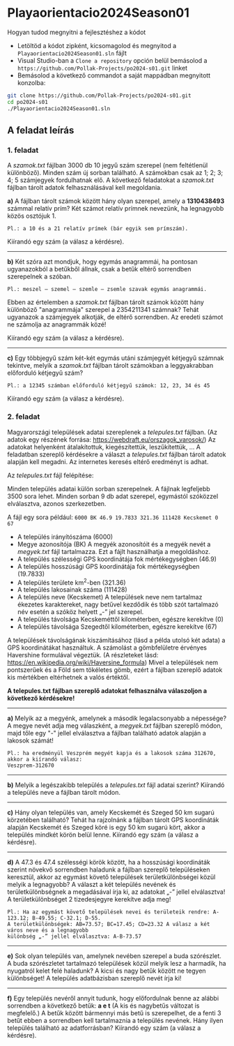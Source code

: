 # Playaorientacio2024Season01

Hogyan tudod megnyitni a fejlesztéshez a kódot 
 - Letöltöd a kódot zipként, kicsomagolod és megnyitod a `Playaorientacio2024Season01.sln` fájlt
 - Visual Studio-ban a `Clone a repository` opción belül bemásolod a<br>`https://github.com/Pollak-Projects/po2024-s01.git` linket
 - Bemásolod a következő commandot a saját mappádban megnyitott konzolba:

```sh
git clone https://github.com/Pollak-Projects/po2024-s01.git
cd po2024-s01
./Playaorientacio2024Season01.sln
```

## A feladat leírás

### 1. feladat

A _szamok.txt_ fájlban 3000 db 10 jegyű szám szerepel (nem feltétlenül különböző). Minden szám új
sorban található. A számokban csak az 1; 2; 3; 4; 5 számjegyek fordulhatnak elő. A következő
feladatokat a _szamok.txt_ fájlban tárolt adatok felhasználásával kell megoldania.

**a)** A fájlban tárolt számok között hány olyan szerepel, amely a **1310438493** számmal relatív prím?
Két számot relatív prímnek nevezünk, ha legnagyobb közös osztójuk 1.

```
Pl.: a 10 és a 21 relatív prímek (bár egyik sem prímszám).
```
Kiírandó egy szám (a válasz a kérdésre).

---

**b)** Két szóra azt mondjuk, hogy egymás anagrammái, ha pontosan ugyanazokból a betűkből állnak, csak
a betűk eltérő sorrendben szerepelnek a szóban.

```
Pl.: meszel – szemel – szemle – zsemle szavak egymás anagrammái.
```
Ebben az értelemben a _szamok.txt_ fájlban tárolt számok között hány különböző "anagrammája"
szerepel a 2354211341 számnak? Tehát ugyanazok a számjegyek alkotják, de eltérő sorrendben. Az
eredeti számot ne számolja az anagrammák közé! 

Kiírandó egy szám (a válasz a kérdésre).

---

**c)** Egy többjegyű szám két-két egymás utáni számjegyét kétjegyű számnak tekintve, melyik a _szamok.txt_
fájlban tárolt számokban a leggyakrabban előforduló kétjegyű szám?

```
Pl.: a 12345 számban előforduló kétjegyű számok: 12, 23, 34 és 45
```
Kiírandó egy szám (a válasz a kérdésre).


### 2. feladat

Magyarországi települések adatai szereplenek a _telepules.txt_ fájlban. (Az adatok egy részének forrása:
https://webdraft.eu/orszagok_varosok/) Az adatokat helyenként átalakítottuk, kiegészítettük,
leszűkítettük, ...
A feladatban szereplő kérdésekre a választ a _telepules.txt_ fájlban tárolt adatok alapján kell megadni. Az
internetes keresés eltérő eredményt is adhat.

Az _telepules.txt_ fájl felépítése:

Minden település adatai külön sorban szerepelnek. A fájlnak legfeljebb 3500 sora lehet.
Minden sorban 9 db adat szerepel, egymástól szóközzel elválasztva, azonos szerkezetben.

A fájl egy sora például:
`6000 BK 46.9 19.7833 321.36 111428 Kecskemet 0 67`
- A település irányítószáma (6000)
- Megye azonosítója (BK) A megyék azonosítóit és a megyék nevét a _megyek.txt_ fájl tartalmazza. Ezt
    a fájlt használhatja a megoldáshoz.
- A település szélességi GPS koordinátája fok mértékegységben (46.9)
- A település hosszúsági GPS koordinátája fok mértékegységben (19.7833)
- A település területe km<sup>2</sup>-ben (321.36)
- A település lakosainak száma (111428)
- A település neve (Kecskemet) A települések neve nem tartalmaz ékezetes karaktereket, nagy
    betűvel kezdődik és több szót tartalmazó név esetén a szóköz helyett „-” jel szerepel.
- A település távolsága Kecskeméttől kilométerben, egészre kerekítve (0)
- A település távolsága Szegedtől kilométerben, egészre kerekítve (67)

A települések távolságának kiszámításához (lásd a példa utolsó két adata) a GPS koordinátákat
használtuk. A számolást a gömbfelületre érvényes Havershine formulával végeztük. (A részleteket lásd:
https://en.wikipedia.org/wiki/Haversine_formula) Mivel a települések nem pontszerűek és a Föld sem
tökéletes gömb, ezért a fájlban szereplő adatok kis mértékben eltérhetnek a valós értéktől.


**A telepules.txt fájlban szereplő adatokat felhasználva válaszoljon a következő kérdésekre!**

---

**a)** Melyik az a megyénk, amelynek a második legalacsonyabb a népessége? A megye nevét adja meg
válaszként, a _megyek.txt_ fájlban szereplő módon, majd tőle egy "-" jellel elválasztva a fájlban található
adatok alapján a lakosok számát!
```
Pl.: ha eredményül Veszprém megyét kapja és a lakosok száma 312670, akkor a kiírandó válasz:
Veszprem-312670
```

---

**b)** Melyik a legészakibb település a _telepules.txt_ fájl adatai szerint?
Kiírandó a település neve a fájlban tárolt módon.

---

**c)** Hány olyan település van, amely Kecskemét és Szeged 50 km sugarú körzetében található?
Tehát ha rajzolnánk a fájlban tárolt GPS koordináták alapján Kecskemét és Szeged köré is egy 50 km
sugarú kört, akkor a település mindkét körön belül lenne. 
Kiírandó egy szám (a válasz a kérdésre).

---

**d)** A 47.3 és 47.4 szélességi körök között, ha a hosszúsági koordináták szerint növekvő sorrendben
haladunk a fájlban szereplő településeken keresztül, akkor az egymást követő települések
területkülönbségei közül melyik a legnagyobb?
A választ a két település nevének és területkülönbségnek a megadásával írja ki, az adatokat „-” jellel
elválasztva! A területkülönbséget 2 tizedesjegyre kerekítve adja meg!
```
Pl.: Ha az egymást követő települések nevei és területeik rendre: A-123.12; B-49.55; C-32.1; D-55.
A területkülönbségek: AB=73.57; BC=17.45; CD=23.32 A válasz a két város neve és a legnagyobb
különbség „-” jellel elválasztva: A-B-73.57
```

---

**e)** Sok olyan település van, amelynek nevében szerepel a buda szórészlet. A buda szórészletet
tartalmazó települések közül melyik lesz a harmadik, ha nyugatról kelet felé haladunk? A kicsi és nagy
betűk között ne tegyen különbséget! A település adatbázisban szereplő nevét írja ki!

---

**f)** Egy település nevéről annyit tudunk, hogy előfordulnak benne az alábbi sorrendben a következő
betűk: **a e t** (A kis és nagybetűs változat is megfelelő.) A betűk között bármennyi más betű is
szerepelhet, de a fenti 3 betűt ebben a sorrendben kell tartalmaznia a település nevének.
Hány ilyen település található az adatforrásban? 
Kiírandó egy szám (a válasz a kérdésre).


